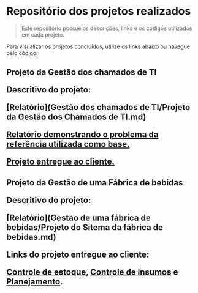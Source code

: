 <h1>Repositório dos projetos realizados</h1>

> Este repositório possue as descrições, links e os códigos utilizados em cada projeto.

Para visualizar os projetos concluídos, utilize os links abaixo ou navegue pelo código.

<h2>Projeto da Gestão dos chamados de TI

Descritivo do projeto:

[Relatório](Gestão dos chamados de TI/Projeto da Gestão dos Chamados de TI.md)

[Relatório demonstrando o problema da referência utilizada como base.](https://app.powerbi.com/view?r=eyJrIjoiNjcyMWVhMzUtMmI0Mi00Nzc1LThjOGYtMjRmOTNmZTNkYTIyIiwidCI6Ijk1MDVjN2Y5LWFiYTUtNGI1OS05YjRjLTFjOWE3OTdmZTE4MSJ9&pageName=ReportSectioncc9c8931241015832436) 

[Projeto entregue ao cliente.](https://app.powerbi.com/view?r=eyJrIjoiOGRkMjY1YmUtYjhhZi00YjQ5LWJhN2EtODBiNWM1NTRlZjQ5IiwidCI6Ijk1MDVjN2Y5LWFiYTUtNGI1OS05YjRjLTFjOWE3OTdmZTE4MSJ9&pageName=ReportSectiond1a780217045c05a1e13)

<h2>Projeto da Gestão de uma Fábrica de bebidas

Descritivo do projeto:

[Relatório](Gestão de uma fábrica de bebidas/Projeto do Sitema da fábrica de bebidas.md)

Links do projeto entregue ao cliente:

[Controle de estoque](https://docs.google.com/spreadsheets/d/174swrdXBoJXqsrjAUGNnjQtLUr7OmXcuR_SBrpf7kGU), [Controle de insumos](https://docs.google.com/spreadsheets/d/1hztTSsX_ASnHKiXzHcNBweVAVWiXqMVUMiNjrxeAB-I) e [Planejamento](https://docs.google.com/spreadsheets/d/1QibRARm7z7IAlV61UsLQ51ZmnEfDXMer2bZrvQzdyf4).